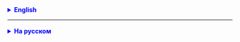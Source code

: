 <details style="margin-top: 16px">
  <summary style="cursor: pointer; color: blue;"><b>English</b></summary>

## Task 0.
Read the theory!

**Task 1.**
Create a class Product, with fields:
- private double price
- private String name
- private long barCode;
  Create a Food class that extends the Product class with a private String expDate field that stores the expiration date.
  Create a MeatFood class extending the Food class with a private String meatType field that stores the type of meat from which
  the product is manufactured.
  Create a MilkFood class extending the Food class with private String milkType fields,
  private double fat, which store the type of milk and fat content of the product, respectively.
  In all classes, override the toString method.
  In the main method, create an array that stores one object for each product.
  Create a method that prints all products from the array, and a method that returns the sum of the prices of all products.

**Task 2.**
In Task 1, override the equals method to compare objects.
In the ProductsAppl class, create a method that prints all non-food products to the console.
In the ProductsAppl class, create a method that accepts a barcode and returns a product with this barcode.
In the main method, call new methods. Print the result of their work to the console.

</details>

<hr>

<details style="margin-top: 16px">
  <summary style="cursor: pointer; color: blue;"><b>На русском</b></summary>

**## Задание 0.**
Читать теорию!

**Задача 1.**
Создать класс Product, с полями:
- private double price
- private String name
- private long barCode;
  Создать класс Food расширяющий класс Product с полем private String expDate, которое хранит дату истечения срока годности.
  Создать класс MeatFood расширяющий класс Food с полем private String meatType, которое хранит тип мяса, из которого изготовлен продукт.
  Создать класс MilkFood расширяющий класс Food с полями private String milkType,
  private double fat, которые хранят тип молока и жирность продукта соответственно.
  Во всех классах переопределить метод toString.
  Создать класс MarketAppl и в нем метод main.
  В методе main создать массив в котором хранятся по одному объекту для каждого продукта.
  Реализовать методы:
- печатающий все продукты из массива, и
- метод возвращающий сумму цен всех продуктов.

**Задача 2.**
В Задаче 1 переопределить метод equals для сравнения объектов во всех классах.
В классе MarketAppl создать метод принимающий баркод и возвращающий продукт с данным баркодом.
В методе main вызвать новые методы. Результат их работы напечатать в консоль.

**Задача 3. (*)**
В классе MarketAppl создать метод печатающий в консоль все не пищевые продукты.


</details>
